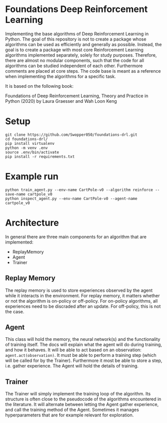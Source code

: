 # Foundations Deep Reinforcement Learning

Implementing the base algorithms of Deep Reinforcement Learning in Python. The goal of this repository is not to create a package whose algorithms
can be used as efficiently and generally as possible. Instead, the goal is to create a package with most core Reinforcement Learning algorithms
implemented separately, solely for study purposes. Therefore, there are almost no modular components, such that the code for all algorithms can be
studied independent of each other. Furthermore comments are placed at core steps. The code base is meant as a reference when implementing the algorithms
for a specific task.

It is based on the following book:

Foundations of Deep Reinforcement Learning, Theory and Practice in Python (2020) by Laura Graesser and Wah Loon Keng

# Setup
```
git clone https://github.com/Swopper050/foundations-drl.git
cd foundations-drl/
pip install virtualenv
python -m venv .env
source .env/bin/activate
pip install -r requirements.txt
```

# Example run
```
python train_agent.py --env-name CartPole-v0 --algorithm reinforce --save-name cartpole_v0
python inspect_agent.py --env-name CartPole-v0 --agent-name cartpole_v0
```

# Architecture
In general there are three main components for an algorithm that are implemented:
 - ReplayMemory
 - Agent
 - Trainer

## Replay Memory
The replay memory is used to store experiences observed by the agent while it interacts in the environment. For replay memory, it matters whether or not the algorithm is on-policy or off-policy. For on-policy algorithms, all experiences need to be discraded after an update. For off-policy, this is not the case.

## Agent
This class will hold the memory, the neural network(s) and the functionality of training itself. The docs will explain what the agent will do during training, and how it behaves. It will be able to act based on an observation: `agent.act(observation)`. It must be able to perform a training step (which will be called for by the Trainer). Furthermore it most be able to store a step, i.e. gather experience. The Agent will hold the details of training.

## Trainer
The Trainer will simply implement the training loop of the algorithm. Its structure is often close to the pseudocode of the algorithms encountered in the literature. It will alternate between letting the Agent gather experience, and call the training method of the Agent. Sometimes it manages hyperparameters that are for example relevant for exploration.
